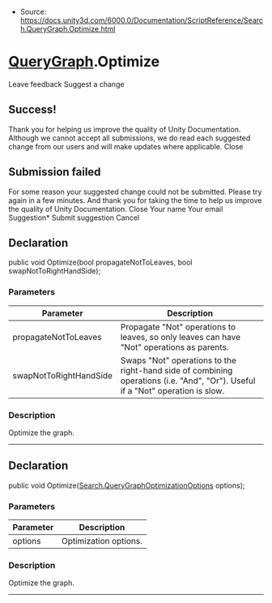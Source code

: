 * Source: https://docs.unity3d.com/6000.0/Documentation/ScriptReference/Search.QueryGraph.Optimize.html

#  [QueryGraph](https://docs.unity3d.com/6000.0/Documentation/ScriptReference/Search.QueryGraph.html).Optimize
Leave feedback
Suggest a change
## Success!
Thank you for helping us improve the quality of Unity Documentation. Although we cannot accept all submissions, we do read each suggested change from our users and will make updates where applicable.
Close
## Submission failed
For some reason your suggested change could not be submitted. Please <a>try again</a> in a few minutes. And thank you for taking the time to help us improve the quality of Unity Documentation.
Close
Your name Your email Suggestion* Submit suggestion
Cancel
## Declaration
public void Optimize(bool propagateNotToLeaves, bool swapNotToRightHandSide); 
### Parameters
Parameter | Description  
---|---  
propagateNotToLeaves | Propagate "Not" operations to leaves, so only leaves can have "Not" operations as parents.  
swapNotToRightHandSide | Swaps "Not" operations to the right-hand side of combining operations (i.e. "And", "Or"). Useful if a "Not" operation is slow.  
### Description
Optimize the graph.
* * *
## Declaration
public void Optimize([Search.QueryGraphOptimizationOptions](https://docs.unity3d.com/6000.0/Documentation/ScriptReference/Search.QueryGraphOptimizationOptions.html) options); 
### Parameters
Parameter | Description  
---|---  
options | Optimization options.  
### Description
Optimize the graph.
* * *

